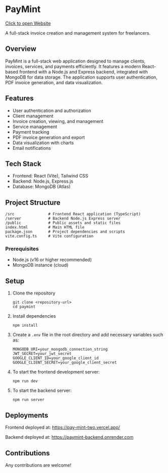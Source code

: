 # PayMint
[Click to open Website](https://pay-mint-two.vercel.app/)

A full-stack invoice creation and management system for freelancers.

## Overview
PayMint is a full-stack web application designed to manage clients, invoices, services, and payments efficiently. It features a modern React-based frontend with a Node.js and Express backend, integrated with MongoDB for data storage. The application supports user authentication, PDF invoice generation, and data visualization.

## Features

- User authentication and authorization
- Client management
- Invoice creation, viewing, and management
- Service management
- Payment tracking
- PDF invoice generation and export
- Data visualization with charts
- Email notifications

## Tech Stack

- Frontend: React (Vite), Tailwind CSS
- Backend: Node.js, Express.js
- Database: MongoDB (Atlas)

## Project Structure

```
/src               # Frontend React application (TypeScript)
/server            # Backend Node.js Express server
/public            # Public assets and static files
index.html         # Main HTML file
package.json       # Project dependencies and scripts
vite.config.ts     # Vite configuration
```

### Prerequisites
- Node.js (v16 or higher recommended)
- MongoDB instance (cloud)


## Setup

1. Clone the repository
   ```
   git clone <repository-url>
   cd paymint
   ```
2. Install dependencies
   ```
   npm install
   ```
3. Create a `.env` file in the root directory and add necessary variables such as:
   ```
   MONGODB_URI=your_mongodb_connection_string
   JWT_SECRET=your_jwt_secret
   GOOGLE_CLIENT_ID=your_google_client_id
   GOOGLE_CLIENT_SECRET=your_google_client_secret
   ```
4. To start the frontend development server:
   ```
   npm run dev
   ```
5. To start the backend server:
   ```
   npm run server
   ```

## Deployments
Frontend deployed at: https://pay-mint-two.vercel.app/

Backend deployed at: https://paymint-backend.onrender.com

## Contributions

Any contributions are welcome!
